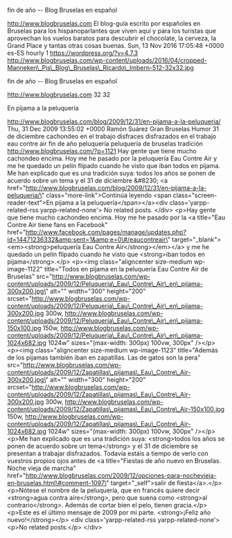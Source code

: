 fin de año -- Blog Bruselas en español

http://www.blogbruselas.com El blog-guía escrito por españoles en
Bruselas para los hispanoparlantes que viven aquí y para los turistas
que aprovechan los vuelos baratos para descubrir el chocolate, la
cerveza, la Grand Place y tantas otras cosas buenas. Sun, 13 Nov 2016
17:05:48 +0000 es-ES hourly 1 https://wordpress.org/?v=4.7.3
http://www.blogbruselas.com/wp-content/uploads/2016/04/cropped-Manneken\_Pis\_Blog\_Bruselas\_Ricardo\_Imbern-512-32x32.jpg

fin de año -- Blog Bruselas en español

http://www.blogbruselas.com 32 32

En pijama a la peluquería

http://www.blogbruselas.com/blog/2009/12/31/en-pijama-a-la-peluqueria/
Thu, 31 Dec 2009 13:55:02 +0000 Ramón Suárez Gran Bruselas Humor 31 de
diciembre cachondeo en el trabajo disfraces disfrazados en el trabajo
eau contre air fin de año peluquería peluquería de bruselas tradición
http://www.blogbruselas.com/?p=1121 Hay gente que tiene mucho cachondeo
encima. Hoy me he pasado por la peluquería Eau Contre Air y me he
quedado un pelín flipado cuando he visto que iban todos en pijama. Me
han explicado que es una tradición suya: todos los años se ponen de
acuerdo sobre un tema y el 31 de diciembre &\#8230; \<a
href=\"http://www.blogbruselas.com/blog/2009/12/31/en-pijama-a-la-peluqueria/\"
class=\"more-link\"\>Continúa leyendo \<span
class=\"screen-reader-text\"\>En pijama a la
peluquería\</span\>\</a\>\<div class=\'yarpp-related-rss
yarpp-related-none\'\> No related posts. \</div\> \<p\>Hay gente que
tiene mucho cachondeo encima. Hoy me he pasado por la \<a title=\"Eau
Contre Air tiene fans en Facebook\"
href=\"http://www.facebook.com/pages/manage/updates.php?id=14471236332&amp;sent=1&amp;e=0\#/eaucontreair\"
target=\"\_blank\"\>\<em\>\<strong\>peluquería Eau Contre
Air\</strong\>\</em\>\</a\> y me he quedado un pelín flipado cuando he
visto que \<strong\>iban todos en pijama\</strong\>.\</p\> \<p\>\<img
class=\"aligncenter size-medium wp-image-1122\" title=\"Todos en pijama
en la peluqueria Eau Contre Air de Bruselas\"
src=\"http://www.blogbruselas.com/wp-content/uploads/2009/12/Peluqueria\_Eau\_Contre\_Air\_en\_pijama-300x200.jpg\"
alt=\"\" width=\"300\" height=\"200\"
srcset=\"http://www.blogbruselas.com/wp-content/uploads/2009/12/Peluqueria\_Eau\_Contre\_Air\_en\_pijama-300x200.jpg
300w,
http://www.blogbruselas.com/wp-content/uploads/2009/12/Peluqueria\_Eau\_Contre\_Air\_en\_pijama-150x100.jpg
150w,
http://www.blogbruselas.com/wp-content/uploads/2009/12/Peluqueria\_Eau\_Contre\_Air\_en\_pijama-1024x682.jpg
1024w\" sizes=\"(max-width: 300px) 100vw, 300px\" /\>\</p\> \<p\>\<img
class=\"aligncenter size-medium wp-image-1123\" title=\"Además de los
pijamas también iban en zapatillas. Las de gatos son la pera\"
src=\"http://www.blogbruselas.com/wp-content/uploads/2009/12/Zapatillas\_pijamas\_Eau\_Contre\_Air-300x200.jpg\"
alt=\"\" width=\"300\" height=\"200\"
srcset=\"http://www.blogbruselas.com/wp-content/uploads/2009/12/Zapatillas\_pijamas\_Eau\_Contre\_Air-300x200.jpg
300w,
http://www.blogbruselas.com/wp-content/uploads/2009/12/Zapatillas\_pijamas\_Eau\_Contre\_Air-150x100.jpg
150w,
http://www.blogbruselas.com/wp-content/uploads/2009/12/Zapatillas\_pijamas\_Eau\_Contre\_Air-1024x682.jpg
1024w\" sizes=\"(max-width: 300px) 100vw, 300px\" /\>\</p\> \<p\>Me han
explicado que es una tradición suya: \<strong\>todos los años se ponen
de acuerdo sobre un tema\</strong\> y el 31 de diciembre se presentan a
trabajar disfrazados. Todavía estáis a tiempo de verlo con vuestros
propios ojos antes de \<a title=\"Fiestas de año nuevo en Bruselas.
Noche vieja de marcha\"
href=\"http://www.blogbruselas.com/2009/12/opciones-para-nochevieja-en-bruselas.html\#comment-1097\"
target=\"\_self\"\>salir de fiesta\</a\>.\</p\> \<p\>Nótese el nombre de
la peluquería, que en francés quiere decir \<strong\>agua contra
aire\</strong\>, pero que suena como \<strong\>al contrario\</strong\>.
Además de cortar bien el pelo, tienen gracia.\</p\> \<p\>Este es el
último mensaje de 2009 por mi parte. \<strong\>¡Feliz año
nuevo!\</strong\>\</p\> \<div class=\'yarpp-related-rss
yarpp-related-none\'\> \<p\>No related posts.\</p\> \</div\>
